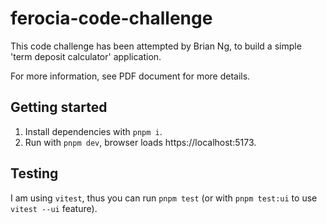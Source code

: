 # ferocia-code-challenge

This code challenge has been attempted by Brian Ng, to build a simple 'term deposit calculator' application.

For more information, see PDF document for more details.

## Getting started

1. Install dependencies with `pnpm i`.
2. Run with `pnpm dev`, browser loads https://localhost:5173.

## Testing

I am using `vitest`, thus you can run `pnpm test` (or with `pnpm test:ui` to use `vitest --ui` feature).
